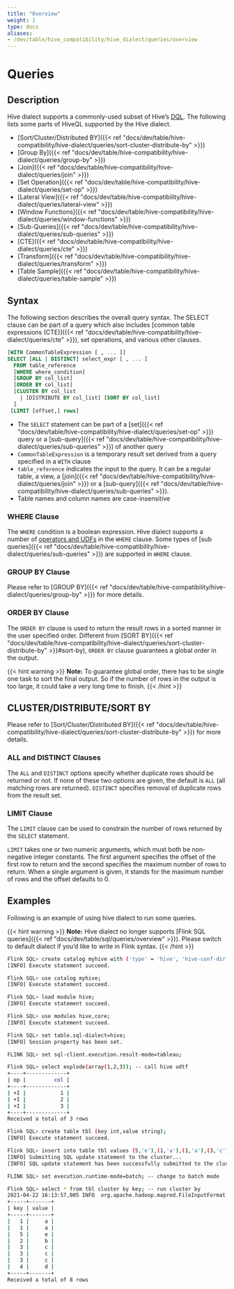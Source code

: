 ```yaml
---
title: "Overview"
weight: 1
type: docs
aliases:
- /dev/table/hive_compatibility/hive_dialect/queries/overview
---
```

<!--
Licensed to the Apache Software Foundation (ASF) under one
or more contributor license agreements.  See the NOTICE file
distributed with this work for additional information
regarding copyright ownership.  The ASF licenses this file
to you under the Apache License, Version 2.0 (the
"License"); you may not use this file except in compliance
with the License.  You may obtain a copy of the License at
  http://www.apache.org/licenses/LICENSE-2.0
Unless required by applicable law or agreed to in writing,
software distributed under the License is distributed on an
"AS IS" BASIS, WITHOUT WARRANTIES OR CONDITIONS OF ANY
KIND, either express or implied.  See the License for the
specific language governing permissions and limitations
under the License.
-->

# Queries

## Description

Hive dialect supports a commonly-used subset of Hive’s [DQL](https://cwiki.apache.org/confluence/display/Hive/LanguageManual+Select).
The following lists some parts of HiveQL supported by the Hive dialect.

- [Sort/Cluster/Distributed BY]({{< ref "docs/dev/table/hive-compatibility/hive-dialect/queries/sort-cluster-distribute-by" >}})
- [Group By]({{< ref "docs/dev/table/hive-compatibility/hive-dialect/queries/group-by" >}})
- [Join]({{< ref "docs/dev/table/hive-compatibility/hive-dialect/queries/join" >}})
- [Set Operation]({{< ref "docs/dev/table/hive-compatibility/hive-dialect/queries/set-op" >}})
- [Lateral View]({{< ref "docs/dev/table/hive-compatibility/hive-dialect/queries/lateral-view" >}})
- [Window Functions]({{< ref "docs/dev/table/hive-compatibility/hive-dialect/queries/window-functions" >}})
- [Sub-Queries]({{< ref "docs/dev/table/hive-compatibility/hive-dialect/queries/sub-queries" >}})
- [CTE]({{< ref "docs/dev/table/hive-compatibility/hive-dialect/queries/cte" >}})
- [Transform]({{< ref "docs/dev/table/hive-compatibility/hive-dialect/queries/transform" >}})
- [Table Sample]({{< ref "docs/dev/table/hive-compatibility/hive-dialect/queries/table-sample" >}})

## Syntax

The following section describes the overall query syntax.
The SELECT clause can be part of a query which also includes [common table expressions (CTE)]({{< ref "docs/dev/table/hive-compatibility/hive-dialect/queries/cte" >}}), set operations, and various other clauses.

```sql
[WITH CommonTableExpression [ , ... ]]
SELECT [ALL | DISTINCT] select_expr [ , ... ]
  FROM table_reference
  [WHERE where_condition]
  [GROUP BY col_list]
  [ORDER BY col_list]
  [CLUSTER BY col_list
    | [DISTRIBUTE BY col_list] [SORT BY col_list]
  ]
 [LIMIT [offset,] rows]
```
- The `SELECT` statement can be part of a [set]({{< ref "docs/dev/table/hive-compatibility/hive-dialect/queries/set-op" >}}) query or a [sub-query]({{< ref "docs/dev/table/hive-compatibility/hive-dialect/queries/sub-queries" >}}) of another query
- `CommonTableExpression` is a temporary result set derived from a query specified in a `WITH` clause
- `table_reference` indicates the input to the query. It can be a regular table, a view, a [join]({{< ref "docs/dev/table/hive-compatibility/hive-dialect/queries/join" >}}) or a [sub-query]({{< ref "docs/dev/table/hive-compatibility/hive-dialect/queries/sub-queries" >}}).
- Table names and column names are case-insensitive

### WHERE Clause

The `WHERE` condition is a boolean expression. Hive dialect supports a number of [operators and UDFs](https://cwiki.apache.org/confluence/display/Hive/LanguageManual+UDF)
in the `WHERE` clause. Some types of [sub queries]({{< ref "docs/dev/table/hive-compatibility/hive-dialect/queries/sub-queries" >}}) are supported in `WHERE` clause.

### GROUP BY Clause

Please refer to [GROUP BY]({{< ref "docs/dev/table/hive-compatibility/hive-dialect/queries/group-by" >}}) for more details.

### ORDER BY Clause

The `ORDER BY` clause is used to return the result rows in a sorted manner in the user specified order.
Different from [SORT BY]({{< ref "docs/dev/table/hive-compatibility/hive-dialect/queries/sort-cluster-distribute-by" >}}#sort-by), `ORDER BY` clause guarantees
a global order in the output.

{{< hint warning >}}
**Note:**
To guarantee global order, there has to be single one task to sort the final output.
So if the number of rows in the output is too large, it could take a very long time to finish.
{{< /hint >}}

## CLUSTER/DISTRIBUTE/SORT BY

Please refer to [Sort/Cluster/Distributed BY]({{< ref "docs/dev/table/hive-compatibility/hive-dialect/queries/sort-cluster-distribute-by" >}}) for more details.

### ALL and DISTINCT Clauses

The `ALL` and `DISTINCT` options specify whether duplicate rows should be returned or not.
If none of these two options are given, the default is `ALL` (all matching rows are returned).
`DISTINCT` specifies removal of duplicate rows from the result set.

### LIMIT Clause

The `LIMIT` clause can be used to constrain the number of rows returned by the `SELECT` statement.

`LIMIT` takes one or two numeric arguments, which must both be non-negative integer constants.
The first argument specifies the offset of the first row to return and the second specifies the maximum number of rows to return.
When a single argument is given, it stands for the maximum number of rows and the offset defaults to 0.

## Examples

Following is an example of using hive dialect to run some queries.

{{< hint warning >}}
**Note:** Hive dialect no longer supports [Flink SQL queries]({{< ref "docs/dev/table/sql/queries/overview" >}}). Please switch to default dialect if you’d like to write in Flink syntax.
{{< /hint >}}

```bash
Flink SQL> create catalog myhive with ('type' = 'hive', 'hive-conf-dir' = '/opt/hive-conf');
[INFO] Execute statement succeed.

Flink SQL> use catalog myhive;
[INFO] Execute statement succeed.

Flink SQL> load module hive;
[INFO] Execute statement succeed.

Flink SQL> use modules hive,core;
[INFO] Execute statement succeed.

Flink SQL> set table.sql-dialect=hive;
[INFO] Session property has been set.

FLINK SQL> set sql-client.execution.result-mode=tableau;

Flink SQL> select explode(array(1,2,3)); -- call hive udtf
+----+-------------+
| op |         col |
+----+-------------+
| +I |           1 |
| +I |           2 |
| +I |           3 |
+----+-------------+
Received a total of 3 rows

Flink SQL> create table tbl (key int,value string);
[INFO] Execute statement succeed.

Flink SQL> insert into table tbl values (5,'e'),(1,'a'),(1,'a'),(3,'c'),(2,'b'),(3,'c'),(3,'c'),(4,'d');
[INFO] Submitting SQL update statement to the cluster...
[INFO] SQL update statement has been successfully submitted to the cluster:

FLINK SQL> set execution.runtime-mode=batch; -- change to batch mode

Flink SQL> select * from tbl cluster by key; -- run cluster by
2021-04-22 16:13:57,005 INFO  org.apache.hadoop.mapred.FileInputFormat                     [] - Total input paths to process : 1
+-----+-------+
| key | value |
+-----+-------+
|   1 |     a |
|   1 |     a |
|   5 |     e |
|   2 |     b |
|   3 |     c |
|   3 |     c |
|   3 |     c |
|   4 |     d |
+-----+-------+
Received a total of 8 rows
```
